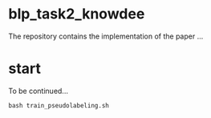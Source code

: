 # blp_task2_knowdee
The repository contains the implementation of the paper ...

# start
To be continued...
```
bash train_pseudolabeling.sh
```

